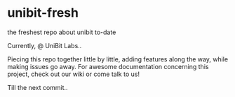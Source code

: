 # unibit-fresh
the freshest repo about unibit to-date

Currently, @ UniBit Labs..

Piecing this repo together little by little, adding features along the way, while making issues go away. 
For awesome documentation concerning this project, check out our wiki or come talk to us!

Till the next commit..
